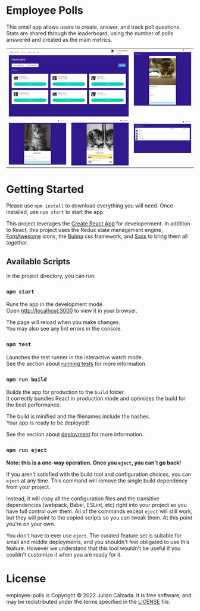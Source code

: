 # Employee Polls

This small app allows users to create, answer, and track poll questions. Stats are shared through the leaderboard, using the number of polls answered and created as the main metrics.

<table>
  <tr>
    <td colspan="2" rowspan="2"><img src="public/screenshots/employee-polls.png"  /></td>
    <td valign="bottom"><img src="public/screenshots/employee-polls (2).png"  /></td>
  </tr>
  <tr>
    <td rowspan="2"><img src="public/screenshots/employee-polls (1).png"  /></td>
  </tr>
  <tr>
    <td><img src="public/screenshots/employee-polls (3).png"  /></td>
    <td><img src="public/screenshots/employee-polls (4).png"  /></td>
  </tr>
</table>

# Getting Started

Please use `npm install` to download everything you will need. Once installed, use `npm start` to start the app.

This project leverages the [Create React App](https://github.com/facebook/create-react-app) for developerment. In addition to React, this project uses the Redux state management engine, [FontAwesome](https://github.com/FortAwesome/Font-Awesome) icons, the [Bulma](https://github.com/jgthms/bulma) css framework, and [Sass](https://github.com/sass/sass) to bring them all together.

## Available Scripts

In the project directory, you can run:

### `npm start`

Runs the app in the development mode.\
Open [http://localhost:3000](http://localhost:3000) to view it in your browser.

The page will reload when you make changes.\
You may also see any lint errors in the console.

### `npm test`

Launches the test runner in the interactive watch mode.\
See the section about [running tests](https://facebook.github.io/create-react-app/docs/running-tests) for more information.

### `npm run build`

Builds the app for production to the `build` folder.\
It correctly bundles React in production mode and optimizes the build for the best performance.

The build is minified and the filenames include the hashes.\
Your app is ready to be deployed!

See the section about [deployment](https://facebook.github.io/create-react-app/docs/deployment) for more information.

### `npm run eject`

**Note: this is a one-way operation. Once you `eject`, you can't go back!**

If you aren't satisfied with the build tool and configuration choices, you can `eject` at any time. This command will remove the single build dependency from your project.

Instead, it will copy all the configuration files and the transitive dependencies (webpack, Babel, ESLint, etc) right into your project so you have full control over them. All of the commands except `eject` will still work, but they will point to the copied scripts so you can tweak them. At this point you're on your own.

You don't have to ever use `eject`. The curated feature set is suitable for small and middle deployments, and you shouldn't feel obligated to use this feature. However we understand that this tool wouldn't be useful if you couldn't customize it when you are ready for it.

# License

employee-polls is Copyright © 2022 Julian Calzada. It is free software, and may be redistributed under the terms specified in the [LICENSE](LICENSE) file.
